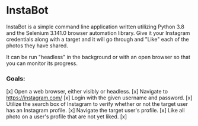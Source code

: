 # InstaBot
InstaBot is a simple command line application written utilizing Python 3.8 and the Selenium 3.141.0 browser automation library. Give it your Instagram credentials along with a target and it will go through and "Like" each of the photos they have shared.

It can be run "headless" in the background or with an open browser so that you can monitor its progress.

### Goals:
[x] Open a web browser, either visibly or headless.
[x] Navigate to https://instagram.com/
[x] Login with the given username and password.
[x] Utilize the search box of Instagram to verify whether or not the target user has an
 Instagram profile.
[x] Navigate the target user's profile.
[x] Like all photo on a user's profile that are not yet liked.
    [x] 